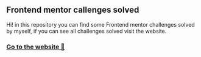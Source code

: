 ## Frontend mentor callenges solved 
Hi! in this repository you can find some Frontend mentor challenges solved by myself, if you can see all challenges solved visit the website.

### [Go to the website 🚀](https://migueweb.github.io/frontend-mentor-challenges/)
